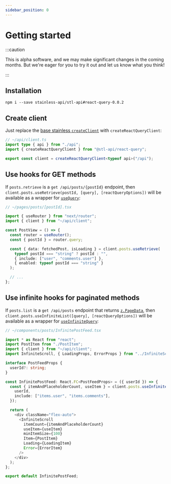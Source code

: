 ```yaml
---
sidebar_position: 0
---
```


# Getting started

:::caution

This is alpha software, and we may make significant changes in the coming months.
But we're eager for you to try it out and let us know what you think!

:::

## Installation

```
npm i --save stainless-api/stl-api#react-query-0.0.2
```

## Create client

Just replace the [base stainless `createClient`](/stl/client/getting-started) with `createReactQueryClient`:

```ts
// ~/api/client.ts
import type { api } from "./api";
import { createReactQueryClient } from "@stl-api/react-query";

export const client = createReactQueryClient<typeof api>("/api");
```

## Use hooks for GET methods

If `posts.retrieve` is a `get /api/posts/{postId}` endpoint, then
`client.posts.useRetrieve(postId, [query], [reactQueryOptions])` will be available
as a wrapper for [`useQuery`](https://tanstack.com/query/v4/docs/react/reference/useQuery):

```ts
// ~/pages/posts/[postId].tsx

import { useRouter } from "next/router";
import { client } from "~/api/client";

const PostView = () => {
  const router = useRouter();
  const { postId } = router.query;

  const { data: fetchedPost, isLoading } = client.posts.useRetrieve(
    typeof postId === "string" ? postId : "",
    { include: ["user", "comments.user"] },
    { enabled: typeof postId === "string" }
  );

  // ...
};
```

## Use infinite hooks for paginated methods

If `posts.list` is a `get /api/posts` endpoint that returns [`z.PageData`](/stl/pagination#zpagedatai), then
`client.posts.useInfiniteList([query], [reactQueryOptions])` will be available
as a wrapper for [`useInfiniteQuery`](https://tanstack.com/query/v4/docs/react/reference/useInfiniteQuery):

```ts
// ~/components/posts/InfinitePostFeed.tsx

import * as React from "react";
import PostItem from "./PostItem";
import { client } from "~/api/client";
import InfiniteScroll, { LoadingProps, ErrorProps } from "../InfiniteScroll";

interface PostFeedProps {
  userId?: string;
}

const InfinitePostFeed: React.FC<PostFeedProps> = ({ userId }) => {
  const { itemAndPlaceholderCount, useItem } = client.posts.useInfiniteList({
    userId,
    include: ["items.user", "items.comments"],
  });

  return (
    <div className="flex-auto">
      <InfiniteScroll
        itemCount={itemAndPlaceholderCount}
        useItem={useItem}
        minItemSize={100}
        Item={PostItem}
        Loading={LoadingItem}
        Error={ErrorItem}
      />
    </div>
  );
};

export default InfinitePostFeed;
```
